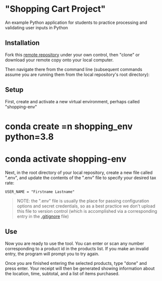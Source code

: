 # "Shopping Cart Project"

An example Python application for students to practice processing and validating user inputs in Python

## Installation

Fork this [remote repository](https://github.com/mcoyne16/CoolShoppingCart) under your own control, then "clone" or download your remote copy onto your local computer.

Then navigate there from the command line (subsequent commands assume you are running them from the local repository's root directory):

## Setup

First, create and activate a new virtual environment, perhaps called "shopping-env"
# conda create =n shopping_env python=3.8
# conda activate shopping-env


Next, in the root directory of your local repository, create a new file called ".env", and update the contents of the ".env" file to specify your desired tax rate:

    USER_NAME = "Firstname Lastname"

> NOTE: the ".env" file is usually the place for passing configuration options and secret credentials, so as a best practice we don't upload this file to version control (which is accomplished via a corresponding entry in the [.gitignore](/.gitignore) file)

## Use

Now you are ready to use the tool.  You can enter or scan any number corresponding to a product id in the products list.  If you make an invalid entry, the program will prompt you to try again.

Once you are finished entering the selected products, type "done" and press enter.  Your receipt will then be generated showing information about the location, time, subtotal, and a list of items purchased.


